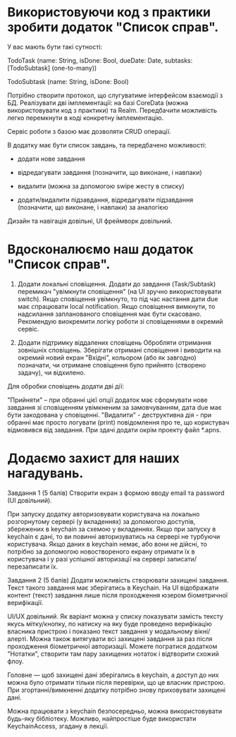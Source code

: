 # Використовуючи код з практики зробити додаток "Список справ".

У вас мають бути такі сутності:

TodoTask (name: String, isDone: Bool, dueDate: Date, subtasks: [TodoSubtask] (one-to-many))

TodoSubtask (name: String, isDone: Bool)

Потрібно створити протокол, що слугуватиме інтерфейсом взаємодії з БД. Реалізувати дві імплементації: на базі CoreData (можна використовувати код з практики) та Realm. Передбачити можливість легко перемкнути в коді конкретну імплементацію.

Сервіс роботи з базою має дозволяти CRUD операції.

В додатку має бути список завдань, та передбачено можливості:

- додати нове завдання

- відредагувати завдання (позначити, що виконане, і навпаки)

- видалити (можна за допомогою swipe жесту в списку)

- додати/видалити підзавдання, відредагувати підзавдання (позначити, що виконане, і навпаки) за аналогією

Дизайн та навігація довільні, UI фреймворк довільний.


# Вдосконалюємо наш додаток "Список справ".

1. Додати локальні сповіщення.
Додати до завдання (Task/Subtask) перемикач "увімкнути сповіщення" (на UI зручно використовувати switch). Якщо сповіщення увімкнуто, то під час настання дати due має спрацювати local notification. Якщо сповіщення вимкнути, то надсилання запланованого сповіщення має бути скасовано. Рекомендую виокремити логіку роботи зі сповіщеннями в окремий сервіс.

2. Додати підтримку віддалених сповіщень
Обробляти отримання зовнішніх сповіщень. Зберігати отримані сповіщення і виводити на окремий новий екран "Вхідні", кольором (або як завгодно) позначати, чи отримане сповіщення було прийнято (створено задачу), чи відхилено.

Для обробки сповіщень додати дві дії:

"Прийняти" – при обранні цієї опції додаток має сформувати нове завдання зі сповіщенням увімкненим за замовчуванням, дата due має бути закодована у сповіщенні.
"Видалити" - деструктивна дія - при обранні має просто логувати (print) повідомлення про те, що користувач відмовився від завдання.
При здачі додати окрім проекту файл *.apns.

# Додаємо захист для наших нагадувань.

Завдання 1
(5 балів)
Створити екран з формою вводу email та password (UI довільний).

При запуску додатку авторизовувати користувача на локально розгорнутому сервері (у вкладеннях) за допомогою доступів, збережених в keychain за схемою у вкладеннях. Якщо при запуску в keychain є дані, то ви повинні авторизуватись на сервері не турбуючи користувача. Якщо даних в keychain немає, або вони не дійсні, то потрібно за допомогою новоствореного екрану отримати їх в користувача і у разі успішної авторизації на сервері записати/перезаписати їх.

Завдання 2
(5 балів)
Додати можливість створювати захищені завдання. Текст такого завдання має зберігатись в Keychain. На UI відображати контент (текст) завдання лише після проходження юзером біометричної верифікації.

UI/UX довільний. Як варіант можна у списку показувати замість тексту якусь мітку/кнопку, по натиску на яку буде проведено верифікацію власника пристрою і показано текст завдання у модальному вікні/алерті. Можна також витягувати всі захищені завдання за раз після проходження біометричної авторизації. Можете погратися додатком "Нотатки", створити там пару захищених нотаток і відтворити схожий флоу.

Головне — щоб захищені дані зберігались в keychain, а доступ до них можна було отримати тільки після перевірки, що це власник пристрою. При згортанні/вимкненні додатку потрібно знову приховувати захищені дані.

Можна працювати з keychain безпосередньо, можна використовувати будь-яку бібліотеку. Можливо, найпростіше буде використати KeychainAccess, згадану в лекції.
